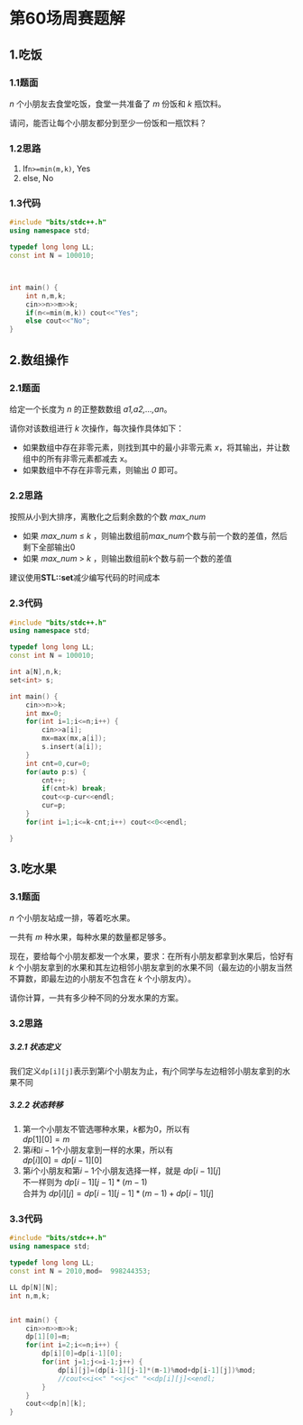 # 第60场周赛题解

## 1.吃饭
### 1.1题面
*n* 个小朋友去食堂吃饭，食堂一共准备了 *m* 份饭和 *k* 瓶饮料。

请问，能否让每个小朋友都分到至少一份饭和一瓶饮料？

### 1.2思路
1. If`n>=min(m,k)`, Yes
2. else, No

### 1.3代码
```c++
#include "bits/stdc++.h"
using namespace std;

typedef long long LL;
const int N = 100010;



int main() {
    int n,m,k;
    cin>>n>>m>>k;
    if(n<=min(m,k)) cout<<"Yes";
    else cout<<"No";
}
```

## 2.数组操作
### 2.1题面
给定一个长度为 *n* 的正整数数组 *a1,a2,…,an*。

请你对该数组进行 *k* 次操作，每次操作具体如下：

+ 如果数组中存在非零元素，则找到其中的最小非零元素 *x*，将其输出，并让数组中的所有非零元素都减去 x。
+ 如果数组中不存在非零元素，则输出 *0* 即可。

### 2.2思路
按照从小到大排序，离散化之后剩余数的个数 *max_num*
+ 如果 *max_num* $\leq$ *k* ，则输出数组前*max_num*个数与前一个数的差值，然后剩下全部输出0
+ 如果 *max_num* > *k* ，则输出数组前*k*个数与前一个数的差值 

建议使用**STL::set**减少编写代码的时间成本
### 2.3代码
```c++
#include "bits/stdc++.h"
using namespace std;

typedef long long LL;
const int N = 100010;

int a[N],n,k;
set<int> s;

int main() {
    cin>>n>>k;
    int mx=0;
    for(int i=1;i<=n;i++) {
        cin>>a[i];
        mx=max(mx,a[i]);
        s.insert(a[i]);
    }
    int cnt=0,cur=0;
    for(auto p:s) {
        cnt++;
        if(cnt>k) break;
        cout<<p-cur<<endl;
        cur=p;
    }
    for(int i=1;i<=k-cnt;i++) cout<<0<<endl;

}
```

## 3.吃水果
### 3.1题面
$n$ 个小朋友站成一排，等着吃水果。

一共有 $m$ 种水果，每种水果的数量都足够多。

现在，要给每个小朋友都发一个水果，要求：在所有小朋友都拿到水果后，恰好有 $k$ 个小朋友拿到的水果和其左边相邻小朋友拿到的水果不同（最左边的小朋友当然不算数，即最左边的小朋友不包含在 $k$ 个小朋友内）。

请你计算，一共有多少种不同的分发水果的方案。

### 3.2思路
##### 3.2.1 状态定义 
我们定义`dp[i][j]`表示到第$i$个小朋友为止，有$j$个同学与左边相邻小朋友拿到的水果不同
##### 3.2.2 状态转移
1. 第一个小朋友不管选哪种水果，$k$都为0，所以有  
   $dp[1][0]=m$
2. 第$i$和$i-1$个小朋友拿到一样的水果，所以有  
   $dp[i][0]=dp[i-1][0]$
3. 第$i$个小朋友和第$i-1$个小朋友选择一样，就是 $dp[i-1][j]$  
   不一样则为 $dp[i-1][j-1]*(m-1)$  
   合并为 $dp[i][j]=dp[i-1][j-1]*(m-1)+dp[i-1][j]$

### 3.3代码
```c++
#include "bits/stdc++.h"
using namespace std;

typedef long long LL;
const int N = 2010,mod=  998244353;

LL dp[N][N];
int n,m,k;


int main() {
    cin>>n>>m>>k;
    dp[1][0]=m;
    for(int i=2;i<=n;i++) {
        dp[i][0]=dp[i-1][0];
        for(int j=1;j<=i-1;j++) {
            dp[i][j]=(dp[i-1][j-1]*(m-1)%mod+dp[i-1][j])%mod;
            //cout<<i<<" "<<j<<" "<<dp[i][j]<<endl;
        }
    }
    cout<<dp[n][k];
}
```
